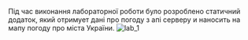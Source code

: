 Під час виконання лабораторної роботи було розроблено статичний додаток, який отримует дані про погоду з апi серверу и наносить на мапу погоду про міста України.
![lab_1](https://user-images.githubusercontent.com/34282964/33723621-d131bce2-db75-11e7-8890-102b86ee84db.jpg)

